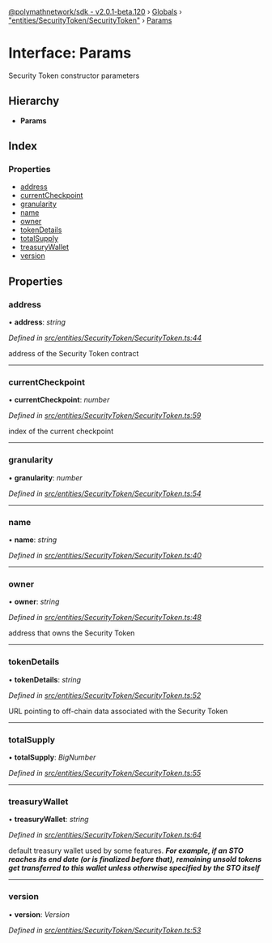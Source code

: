 [@polymathnetwork/sdk - v2.0.1-beta.120](../README.md) › [Globals](../globals.md) › ["entities/SecurityToken/SecurityToken"](../modules/_entities_securitytoken_securitytoken_.md) › [Params](_entities_securitytoken_securitytoken_.params.md)

# Interface: Params

Security Token constructor parameters

## Hierarchy

- **Params**

## Index

### Properties

- [address](_entities_securitytoken_securitytoken_.params.md#address)
- [currentCheckpoint](_entities_securitytoken_securitytoken_.params.md#currentcheckpoint)
- [granularity](_entities_securitytoken_securitytoken_.params.md#granularity)
- [name](_entities_securitytoken_securitytoken_.params.md#name)
- [owner](_entities_securitytoken_securitytoken_.params.md#owner)
- [tokenDetails](_entities_securitytoken_securitytoken_.params.md#tokendetails)
- [totalSupply](_entities_securitytoken_securitytoken_.params.md#totalsupply)
- [treasuryWallet](_entities_securitytoken_securitytoken_.params.md#treasurywallet)
- [version](_entities_securitytoken_securitytoken_.params.md#version)

## Properties

### address

• **address**: _string_

_Defined in [src/entities/SecurityToken/SecurityToken.ts:44](https://github.com/PolymathNetwork/polymath-sdk/blob/1da5bc5/src/entities/SecurityToken/SecurityToken.ts#L44)_

address of the Security Token contract

---

### currentCheckpoint

• **currentCheckpoint**: _number_

_Defined in [src/entities/SecurityToken/SecurityToken.ts:59](https://github.com/PolymathNetwork/polymath-sdk/blob/1da5bc5/src/entities/SecurityToken/SecurityToken.ts#L59)_

index of the current checkpoint

---

### granularity

• **granularity**: _number_

_Defined in [src/entities/SecurityToken/SecurityToken.ts:54](https://github.com/PolymathNetwork/polymath-sdk/blob/1da5bc5/src/entities/SecurityToken/SecurityToken.ts#L54)_

---

### name

• **name**: _string_

_Defined in [src/entities/SecurityToken/SecurityToken.ts:40](https://github.com/PolymathNetwork/polymath-sdk/blob/1da5bc5/src/entities/SecurityToken/SecurityToken.ts#L40)_

---

### owner

• **owner**: _string_

_Defined in [src/entities/SecurityToken/SecurityToken.ts:48](https://github.com/PolymathNetwork/polymath-sdk/blob/1da5bc5/src/entities/SecurityToken/SecurityToken.ts#L48)_

address that owns the Security Token

---

### tokenDetails

• **tokenDetails**: _string_

_Defined in [src/entities/SecurityToken/SecurityToken.ts:52](https://github.com/PolymathNetwork/polymath-sdk/blob/1da5bc5/src/entities/SecurityToken/SecurityToken.ts#L52)_

URL pointing to off-chain data associated with the Security Token

---

### totalSupply

• **totalSupply**: _BigNumber_

_Defined in [src/entities/SecurityToken/SecurityToken.ts:55](https://github.com/PolymathNetwork/polymath-sdk/blob/1da5bc5/src/entities/SecurityToken/SecurityToken.ts#L55)_

---

### treasuryWallet

• **treasuryWallet**: _string_

_Defined in [src/entities/SecurityToken/SecurityToken.ts:64](https://github.com/PolymathNetwork/polymath-sdk/blob/1da5bc5/src/entities/SecurityToken/SecurityToken.ts#L64)_

default treasury wallet used by some features.
**_For example, if an STO reaches its end date (or is finalized before that), remaining unsold tokens get transferred to this wallet unless otherwise specified by the STO itself_**

---

### version

• **version**: _Version_

_Defined in [src/entities/SecurityToken/SecurityToken.ts:53](https://github.com/PolymathNetwork/polymath-sdk/blob/1da5bc5/src/entities/SecurityToken/SecurityToken.ts#L53)_
